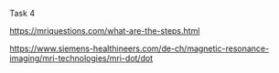 Task 4

https://mriquestions.com/what-are-the-steps.html

https://www.siemens-healthineers.com/de-ch/magnetic-resonance-imaging/mri-technologies/mri-dot/dot

